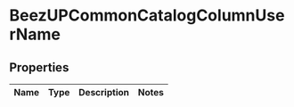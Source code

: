 
# BeezUPCommonCatalogColumnUserName

## Properties
Name | Type | Description | Notes
------------ | ------------- | ------------- | -------------



